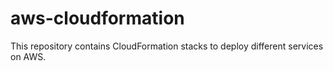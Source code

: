 # aws-cloudformation
This repository contains CloudFormation stacks to deploy different services on AWS.
